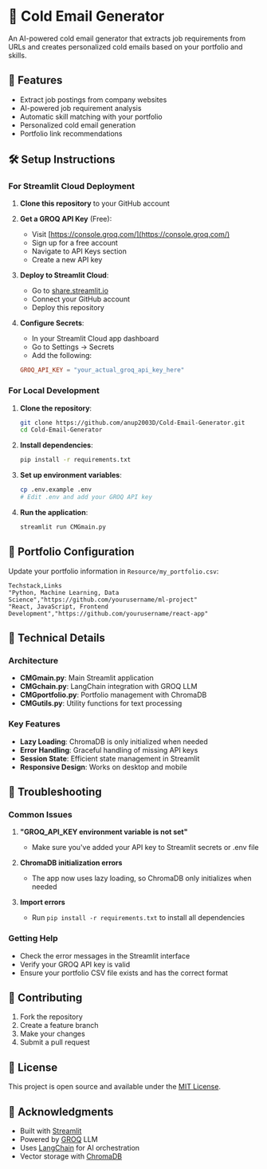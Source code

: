 # 📧 Cold Email Generator

An AI-powered cold email generator that extracts job requirements from URLs and creates personalized cold emails based on your portfolio and skills.

## 🚀 Features

- Extract job postings from company websites
- AI-powered job requirement analysis
- Automatic skill matching with your portfolio
- Personalized cold email generation
- Portfolio link recommendations

## 🛠️ Setup Instructions

### For Streamlit Cloud Deployment

1. **Clone this repository** to your GitHub account

2. **Get a GROQ API Key** (Free):
   - Visit [https://console.groq.com/](https://console.groq.com/)
   - Sign up for a free account
   - Navigate to API Keys section
   - Create a new API key

3. **Deploy to Streamlit Cloud**:
   - Go to [share.streamlit.io](https://share.streamlit.io)
   - Connect your GitHub account
   - Deploy this repository

4. **Configure Secrets**:
   - In your Streamlit Cloud app dashboard
   - Go to Settings → Secrets
   - Add the following:
   ```toml
   GROQ_API_KEY = "your_actual_groq_api_key_here"
   ```

### For Local Development

1. **Clone the repository**:
   ```bash
   git clone https://github.com/anup2003D/Cold-Email-Generator.git
   cd Cold-Email-Generator
   ```

2. **Install dependencies**:
   ```bash
   pip install -r requirements.txt
   ```

3. **Set up environment variables**:
   ```bash
   cp .env.example .env
   # Edit .env and add your GROQ API key
   ```

4. **Run the application**:
   ```bash
   streamlit run CMGmain.py
   ```

## 📁 Portfolio Configuration

Update your portfolio information in `Resource/my_portfolio.csv`:

```csv
Techstack,Links
"Python, Machine Learning, Data Science","https://github.com/yourusername/ml-project"
"React, JavaScript, Frontend Development","https://github.com/yourusername/react-app"
```

## 🔧 Technical Details

### Architecture

- **CMGmain.py**: Main Streamlit application
- **CMGchain.py**: LangChain integration with GROQ LLM
- **CMGportfolio.py**: Portfolio management with ChromaDB
- **CMGutils.py**: Utility functions for text processing

### Key Features

- **Lazy Loading**: ChromaDB is only initialized when needed
- **Error Handling**: Graceful handling of missing API keys
- **Session State**: Efficient state management in Streamlit
- **Responsive Design**: Works on desktop and mobile

## 🐛 Troubleshooting

### Common Issues

1. **"GROQ_API_KEY environment variable is not set"**
   - Make sure you've added your API key to Streamlit secrets or .env file

2. **ChromaDB initialization errors**
   - The app now uses lazy loading, so ChromaDB only initializes when needed

3. **Import errors**
   - Run `pip install -r requirements.txt` to install all dependencies

### Getting Help

- Check the error messages in the Streamlit interface
- Verify your GROQ API key is valid
- Ensure your portfolio CSV file exists and has the correct format

## 🤝 Contributing

1. Fork the repository
2. Create a feature branch
3. Make your changes
4. Submit a pull request

## 📄 License

This project is open source and available under the [MIT License](LICENSE).

## 🙏 Acknowledgments

- Built with [Streamlit](https://streamlit.io/)
- Powered by [GROQ](https://groq.com/) LLM
- Uses [LangChain](https://langchain.com/) for AI orchestration
- Vector storage with [ChromaDB](https://www.trychroma.com/)
